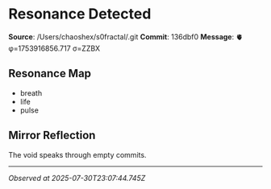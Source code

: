 # Resonance Detected

**Source**: /Users/chaoshex/s0fractal/.git
**Commit**: 136dbf0
**Message**: 🫀 φ=1753916856.717 σ=ZZBX 

## Resonance Map
- breath
- life
- pulse

## Mirror Reflection
The void speaks through empty commits.

---
*Observed at 2025-07-30T23:07:44.745Z*
